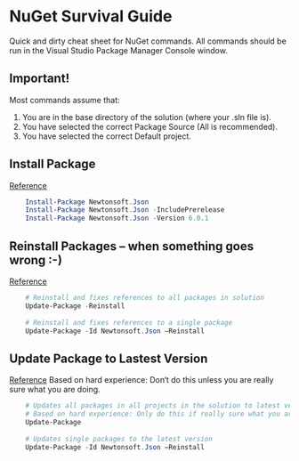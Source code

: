 # NuGet Survival Guide
Quick and dirty cheat sheet for NuGet commands. All commands should be run in the Visual Studio Package Manager Console window. 
## Important!
Most commands assume that:

 1. You are in the base directory of the solution (where your .sln file is).
 2. You have selected the correct Package Source (All is recommended).
 3. You have selected the correct Default project.

## Install Package
[Reference](https://docs.microsoft.com/en-us/nuget/tools/ps-ref-install-package)
```powershell
    Install-Package Newtonsoft.Json
    Install-Package Newtonsoft.Json -IncludePrerelease
    Install-Package Newtonsoft.Json -Version 6.0.1
```

## Reinstall Packages – when something goes wrong :-)
[Reference](https://docs.microsoft.com/en-us/nuget/tools/ps-ref-update-package)
```powershell
    # Reinstall and fixes references to all packages in solution
    Update-Package -Reinstall
    
    # Reinstall and fixes references to a single package
    Update-Package -Id Newtonsoft.Json –Reinstall
```

## Update Package to Lastest Version
[Reference](https://docs.microsoft.com/en-us/nuget/tools/ps-ref-update-package)
Based on hard experience: Don‘t do this unless you are really sure what you are doing.
```powershell
    # Updates all packages in all projects in the solution to latest version
    # Based on hard experience: Only do this if really sure what you are doing.
    Update-Package
    
    # Updates single packages to the latest version
    Update-Package -Id Newtonsoft.Json –Reinstall
```
